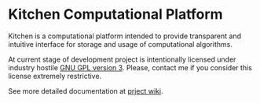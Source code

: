 # Kitchen Computational Platform

Kitchen is a computational platform intended to provide transparent and 
intuitive interface for storage and usage of computational algorithms.

At current stage of development project is intentionally licensed under industry 
hostile [GNU GPL version 3](LICENSE.md). Please, contact me if you consider this 
license extremely restrictive.

See more detailed documentation at [prject wiki](https://github.com/joyent/node/wiki).